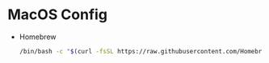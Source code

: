 # MacOS Config
- Homebrew
  ```bash
  /bin/bash -c "$(curl -fsSL https://raw.githubusercontent.com/Homebrew/install/HEAD/install.sh)"
  ```